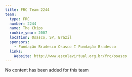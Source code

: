 ```yaml
---
title: FRC Team 2244
team:
  type: FRC
  number: 2244
  name: The Chips
  rookie_year: 2007
  location: Osasco, SP, Brazil
  sponsors:
    - Fundação Bradesco Osasco I Fundação Bradesco
  links:
    Website: http://www.escolavirtual.org.br/frc/osasco
---
```

No content has been added for this team